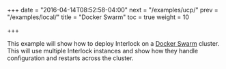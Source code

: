 +++
date = "2016-04-14T08:52:58-04:00"
next = "/examples/ucp/"
prev = "/examples/local/"
title = "Docker Swarm"
toc = true
weight = 10

+++

This example will show how to deploy Interlock on a [Docker Swarm](https://www.docker.com/docker-swarm)
cluster.  This will use multiple Interlock instances and show how they handle 
configuration and restarts across the cluster.
